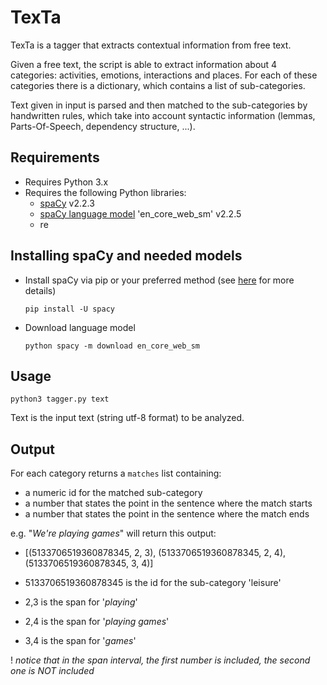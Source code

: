 # TexTa
TexTa is a tagger that extracts contextual information from free text.

Given a free text, the script is able to extract information about 4 categories: activities, emotions, interactions and places. For each of these categories there is a dictionary, which contains a list of sub-categories. 

Text given in input is parsed and then matched to the sub-categories by handwritten rules, which take into account syntactic information (lemmas, Parts-Of-Speech, dependency structure, ...).

## Requirements
- Requires Python 3.x
- Requires the following Python libraries:
	- [spaCy](https://spacy.io/) v2.2.3
	- [spaCy language model](https://spacy.io/usage/models) 'en_core_web_sm' v2.2.5
	- re
	
## Installing spaCy and needed models
- Install spaCy via pip or your preferred method (see [here](https://spacy.io/usage) for more details)

	`pip install -U spacy`

- Download language model

	`python spacy -m download en_core_web_sm`
	
## Usage 

`python3 tagger.py text`

Text is the input text (string utf-8 format) to be analyzed.


## Output
For each category returns a `matches` list containing:

- a numeric id for the matched sub-category
- a number that states the point in the sentence where the match starts
- a number that states the point in the sentence where the match ends

e.g.
"_We're playing games_" will return this output:

- [(5133706519360878345, 2, 3), (5133706519360878345, 2, 4), (5133706519360878345, 3, 4)]

 - 5133706519360878345 is the id for the sub-category 'leisure'
 - 2,3 is the span for '_playing_'
 - 2,4 is the span for '_playing games_'
 - 3,4 is the span for '_games_'

 ! _notice that in the span interval, the first number is included, the second one is NOT included_
